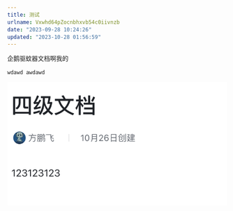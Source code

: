 ```yaml
---
title: 测试
urlname: Vxwhd64pZocnbhxvb54c0iivnzb
date: "2023-09-28 10:24:26"
updated: "2023-10-28 01:56:59"
---
```


企鹅驱蚊器文档啊我的

```plaintext
wdawd awdawd

```

![image](images/测试/PMXMboi1PoCEwLx97mucXcESnxd.png)
